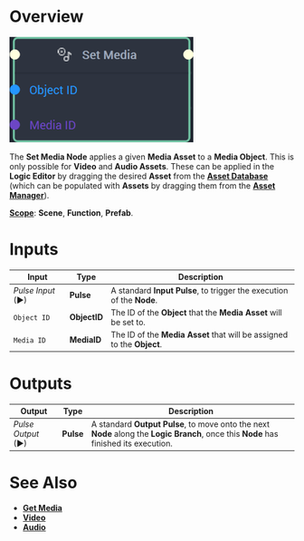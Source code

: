 # Overview

![The Set Media Node.](../../../.gitbook/assets/setmedianode20241.png)

The **Set Media Node** applies a given **Media Asset** to a **Media Object**. This is only possible for **Video** and **Audio Assets**. These can be applied in the **Logic Editor** by dragging the desired **Asset** from the [**Asset Database**](../../../modules/asset-database.md) (which can be populated with **Assets** by dragging them from the [**Asset Manager**](../../../modules/asset-manager.md)).

[**Scope**](../../overview.md#scopes): **Scene**, **Function**, **Prefab**.


# Inputs

|Input|Type|Description|
|---|---|---|
|*Pulse Input* (►)|**Pulse**|A standard **Input Pulse**, to trigger the execution of the **Node**.|
|`Object ID`|**ObjectID**|The ID of the **Object** that the **Media Asset** will be set to.|
|`Media ID`|**MediaID**|The ID of the **Media Asset** that will be assigned to the **Object**.|

# Outputs

|Output|Type|Description|
|---|---|---|
|*Pulse Output* (►)|**Pulse**|A standard **Output Pulse**, to move onto the next **Node** along the **Logic Branch**, once this **Node** has finished its execution.|

# See Also

* [**Get Media**](getmedia.md)
* [**Video**](../../../objects-and-types/scene-objects/3dobjects/video.md)
* [**Audio**](../../../objects-and-types/scene-objects/audio.md)

